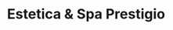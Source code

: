---
title: "Estetica & Spa Prestigio"
url: /ciudad-de-mexico/estetica-und-spa-prestigio/
shop: Kosmetik
---